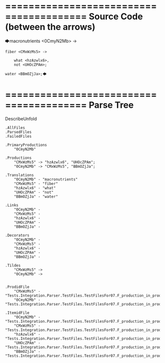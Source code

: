 ========================================
Source Code (between the arrows)
========================================

🡆macronutrients <0CmyN2Mb> ->

    fiber <CMxWzMs5> ->

        what <hzAzwlx6>,
        not <UHOcZPAm>;
    
    water <BBmOZjJa>;🡄

========================================
Parse Tree
========================================
DescribeUnfold

    .AllFiles
    .ParsedFiles
    .FailedFiles

    .PrimaryProductions
        "0CmyN2Mb" 

    .Productions
        "CMxWzMs5" -> "hzAzwlx6", "UHOcZPAm";
        "0CmyN2Mb" -> "CMxWzMs5", "BBmOZjJa";

    .Translations
        "0CmyN2Mb" - "macronutrients"
        "CMxWzMs5" - "fiber"
        "hzAzwlx6" - "what"
        "UHOcZPAm" - "not"
        "BBmOZjJa" - "water"

    .Links
        "0CmyN2Mb" - 
        "CMxWzMs5" - 
        "hzAzwlx6" - 
        "UHOcZPAm" - 
        "BBmOZjJa" - 

    .Decorators
        "0CmyN2Mb" - 
        "CMxWzMs5" - 
        "hzAzwlx6" - 
        "UHOcZPAm" - 
        "BBmOZjJa" - 

    .Tildes
        "CMxWzMs5" -> 
        "0CmyN2Mb" -> 


    .ProdidFile
        "CMxWzMs5" - "Tests.Integration.Parser.TestFiles.TestFilesFor07.F_production_in_production1.ds"
        "0CmyN2Mb" - "Tests.Integration.Parser.TestFiles.TestFilesFor07.F_production_in_production1.ds"

    .ItemidFile
        "0CmyN2Mb" - "Tests.Integration.Parser.TestFiles.TestFilesFor07.F_production_in_production1.ds"
        "CMxWzMs5" - "Tests.Integration.Parser.TestFiles.TestFilesFor07.F_production_in_production1.ds"
        "hzAzwlx6" - "Tests.Integration.Parser.TestFiles.TestFilesFor07.F_production_in_production1.ds"
        "UHOcZPAm" - "Tests.Integration.Parser.TestFiles.TestFilesFor07.F_production_in_production1.ds"
        "BBmOZjJa" - "Tests.Integration.Parser.TestFiles.TestFilesFor07.F_production_in_production1.ds"

